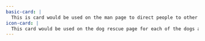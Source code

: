 ```yaml
---
basic-card: |
  This is card would be used on the man page to direct people to other parts of the site
icon-card: |
  This card would be used on the dog rescue page for each of the dogs and would include a button with it.
---
```

